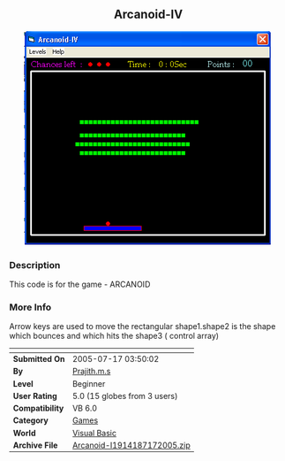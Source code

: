 ﻿<div align="center">

## Arcanoid\-IV

<img src="PIC2005717122443906.JPG">
</div>

### Description

This code is for the game - ARCANOID
 
### More Info
 
Arrow keys are used to move the rectangular shape1.shape2 is the shape which bounces and which hits the shape3 ( control array)


<span>             |<span>
---                |---
**Submitted On**   |2005-07-17 03:50:02
**By**             |[Prajith\.m\.s](https://github.com/Planet-Source-Code/PSCIndex/blob/master/ByAuthor/prajith-m-s.md)
**Level**          |Beginner
**User Rating**    |5.0 (15 globes from 3 users)
**Compatibility**  |VB 6\.0
**Category**       |[Games](https://github.com/Planet-Source-Code/PSCIndex/blob/master/ByCategory/games__1-38.md)
**World**          |[Visual Basic](https://github.com/Planet-Source-Code/PSCIndex/blob/master/ByWorld/visual-basic.md)
**Archive File**   |[Arcanoid\-I1914187172005\.zip](https://github.com/Planet-Source-Code/prajith-m-s-arcanoid-iv__1-61731/archive/master.zip)








